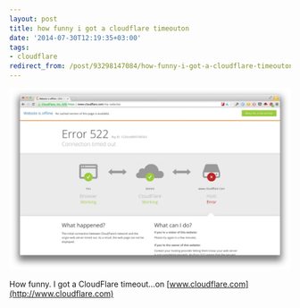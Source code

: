```yaml
---
layout: post
title: how funny i got a cloudflare timeouton
date: '2014-07-30T12:19:35+03:00'
tags:
- cloudflare
redirect_from: /post/93298147084/how-funny-i-got-a-cloudflare-timeouton
---
```


![](/tumblr_files/tumblr_n9ison2ogl1thwdtao1_1280.webp)

How funny. I got a CloudFlare timeout…on [www.cloudflare.com](http://www.cloudflare.com)
